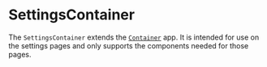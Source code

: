 # SettingsContainer

The `SettingsContainer` extends the [`Container`](/#/pages/container) app. It is intended for use on the settings pages and only supports the components needed for those pages.